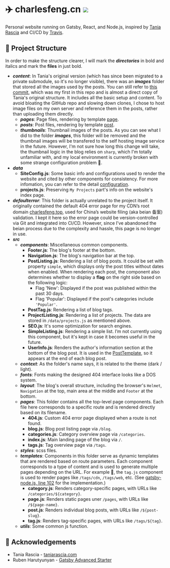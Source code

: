 # ✈️ charlesfeng.cn ![](https://api.travis-ci.com/CharlesFeng47/charlesfeng.cn.svg)
Personal website running on Gatsby, React, and Node.js, inspired by [Tania Rascia](https://github.com/taniarascia/taniarascia.com) and CI/CD by [Travis](https://travis-ci.com/).

## 🧬 Project Structure

In order to make the structure clearer, I will mark the **_directories_** in bold and italics and mark the **files** in just bold.

+ **_content_**: In Tania's original version (which has since been migrated to a private submodule, so it's no longer visible), there was an **_images_** folder that stored all the images used by the posts. You can still refer to [this commit](https://github.com/CharlesFeng47/charlesfeng.cn/tree/872c773f248e1586b12edbbf3dba18798e8fa85c), which was my first in this repo and is almost a direct copy of Tania's original structure. It includes all the basic setup and content. To avoid bloating the GitHub repo and slowing down clones, I chose to host image files on my own server and reference them in the posts, rather than uploading them directly.
  + **_pages_**: Page files, rendering by template [page](https://github.com/CharlesFeng47/charlesfeng.cn/blob/master/src/templates/page.js).
  + **_posts_**: Post files, rendering by template [post](https://github.com/CharlesFeng47/charlesfeng.cn/blob/master/src/templates/post.js).
  + **_thumbnails_**: Thumbnail images of the posts. As you can see what I did to the folder **_images_**, this folder will be removed and the thumbnail images will be transfered to the self hosting image service in the future. However, I'm not sure how long this change will take, the thumbnail logic in the blog relies on `sharp`, which I'm totally unfamiliar with, and my local environment is currently broken with some strange configuration problem 🌚.
+ **_data_**
  + **SiteConfig.js**: Some basic info and configurations used to render the website and cited by other components for consistency. For more infomation, you can refer to the detail [configuration](https://github.com/Vagr9K/gatsby-advanced-starter#configuration).
  + **projects.js**: Preserving `My Projects` part's info on the website's index page.
+ **_defaulterror_**: This folder is actually unrelated to the project itself. It originally contained the default 404 error page for my CDN’s root domain [charlesfeng.top](http://charlesfeng.top), used for China’s website filing (aka beian 备案) validation. I kept it here so the error page could be version-controlled via Git and integrated into CI/CD. However, since I’ve abandoned the beian process due to the complexity and hassle, this page is no longer in use.
+ **_src_**
  + **_components_**: Miscellaneous common components.
    + **Footer.js**: The blog's footer at the bottom.
    + **Navigation.js**: The blog's navigation bar at the top.
    + **PostListing.js**: Rendering a list of blog posts. It could be set with property `simple`, which displays only the post titles without dates when enabled. When rendering each post, the component also determines whether to display a **flag** on the right side based on the following logic:
      + Flag 'New': Displayed if the post was published within the past 30 days.
      + Flag 'Popular': Displayed if the post's categories include `'Popular'`.
    + **PostTag.js**: Rendering a list of blog tags.
    + **ProjectListing.js**: Rendering a list of projects. The data are stored in `/data/projects.js` as mentioned above.
    + **SEO.js**: It's some optimization for search engines.
    + **SimpleListing.js**: Rendering a simple list. I’m not currently using this component, but it's kept in case it becomes useful in the future.
    + **UserInfo.js**: Renders the author's information section at the bottom of the blog post. It is used in the [PostTemplate](https://github.com/CharlesFeng47/charlesfeng.cn/blob/master/src/templates/post.js), so it appears at the end of each blog post.
  + **_context_**: As the folder's name says, it is related to the theme (dark / light).
  + **_fonts_**: Fonts making the designed 404 interface looks like a DOS system.
  + **_layout_**: The blog's overall structure, including the browser's `Helmet`, `Navigation` at the top, main area at the middle and `Footer` at the bottom.
  + **_pages_**: This folder contains all the top-level page components. Each file here corresponds to a specific route and is rendered directly based on its filename.
    + **404.js**: Custom 404 error page displayed when a route is not found.
    + **blog.js**: Blog post listing page via `/blog`.
    + **categories.js**: Category overview page via `/categories`.
    + **index.js**: Main landing page of the blog via `/`.
    + **tags.js**: Tag overview page via `/tags`.
  + **_styles_**: scss files.
  + **_templates_**: Components in this folder serve as dynamic templates that are rendered based on route parameters. Each component corresponds to a type of content and is used to generate multiple pages depending on the URL. For example 🌰, the `tag.js` component is used to render pages like `/tags/cdn`, `/tags/web`, etc. (See [gatsby-node.js, line 102](https://github.com/CharlesFeng47/charlesfeng.cn/blob/master/gatsby-node.js#L102) for the implementation.)
    + **category.js**: Renders category-specific pages, with URLs like `/categories/${category}`.
    + **page.js**: Renders static pages uner `/pages`, with URLs like `/${page-name}`.
    + **post.js**: Renders individual blog posts, with URLs like `/${post-slug}`.
    + **tag.js**: Renders tag-specific pages, with URLs like `/tags/${tag}`.
  + **_utils_**: Some common js function.

## 💝 Acknowledgements

+ Tania Rascia - [taniarascia.com](https://github.com/taniarascia/taniarascia.com)
+ Ruben Harutyunyan - [Gatsby Advanced Starter](https://github.com/vagr9k/gatsby-advanced-starter/)

